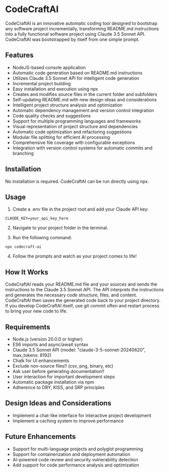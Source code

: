 # CodeCraftAI

CodeCraftAI is an innovative automatic coding tool designed to bootstrap any software project incrementally, transforming README.md instructions into a fully functional software project using Claude 3.5 Sonnet API. CodeCraftAI was bootstrapped by itself from one simple prompt.

## Features

-   NodeJS-based console application
-   Automatic code generation based on README.md instructions
-   Utilizes Claude 3.5 Sonnet API for intelligent code generation
-   Incremental project building
-   Easy installation and execution using npx
-   Creates and modifies source files in the current folder and subfolders
-   Self-updating README.md with new design ideas and considerations
-   Intelligent project structure analysis and optimization
-   Automatic dependency management and version control integration
-   Code quality checks and suggestions
-   Support for multiple programming languages and frameworks
-   Visual representation of project structure and dependencies
-   Automatic code optimization and refactoring suggestions
-   Modular file splitting for efficient AI processing
-   Comprehensive file coverage with configurable exceptions
-   Integration with version control systems for automatic commits and branching

## Installation

No installation is required. CodeCraftAI can be run directly using npx.

## Usage

1. Create a .env file in the project root and add your Claude API key:

```
CLAUDE_KEY=your_api_key_here
```

2. Navigate to your project folder in the terminal.

3. Run the following command:

```
npx codecraft-ai
```

4. Follow the prompts and watch as your project comes to life!

## How It Works

CodeCraftAI reads your README.md file and your sources and sends the instructions to the Claude 3.5 Sonnet API. The API interprets the instructions and generates the necessary code structure, files, and content. CodeCraftAI then saves the generated code back to your project directory. If you develop CodeCraftAI itself, use git commit often and restart process to bring your new code to life.

## Requirements

-   Node.js (version 20.0.0 or higher)
-   ES6 imports and async/await syntax
-   Claude 3.5 Sonnet API (model: "claude-3-5-sonnet-20240620", max_tokens: 8192)
-   Chalk for UI enhancements
-   Exclude non-source files!! (csv, png, binary, etc)
-   Ask user before generating documentation!!
-   User interaction for important development steps
-   Automatic package installation via npm
-   Adherence to DRY, KISS, and SRP principles

## Design Ideas and Considerations

-   Implement a chat-like interface for interactive project development
-   Implement a caching system to improve performance

## Future Enhancements

-   Support for multi-language projects and polyglot programming
-   Support for containerization and deployment automation
-   AI-powered code review and security vulnerability detection
-   Add support for code performance analysis and optimization
